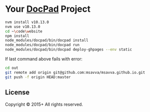# Your [DocPad](http://docpad.org) Project

```bash
nvm install v10.13.0
nvm use v10.13.0
cd ~\code\website
npm install
node_modules/docpad/bin/docpad install
node_modules/docpad/bin/docpad run
node_modules/docpad/bin/docpad deploy-ghpages --env static
```

If last command above fails with error:
```bash
cd out
git remote add origin git@github.com:msavva/msavva.github.io.git
git push -f origin HEAD:master
```

## License
Copyright &copy; 2015+ All rights reserved.